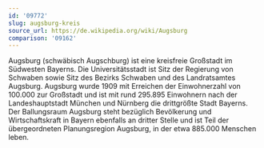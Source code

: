 ```yaml
---
id: '09772'
slug: augsburg-kreis
source_url: https://de.wikipedia.org/wiki/Augsburg
comparison: '09162'
---
```


Augsburg (schwäbisch Augschburg) ist eine kreisfreie Großstadt im Südwesten Bayerns. Die Universitätsstadt ist Sitz der Regierung von Schwaben sowie Sitz des Bezirks Schwaben und des Landratsamtes Augsburg. Augsburg wurde 1909 mit Erreichen der Einwohnerzahl von 100.000 zur Großstadt und ist mit rund 295.895 Einwohnern nach der Landeshauptstadt München und Nürnberg die drittgrößte Stadt Bayerns. Der Ballungsraum Augsburg steht bezüglich Bevölkerung und Wirtschaftskraft in Bayern ebenfalls an dritter Stelle und ist Teil der übergeordneten Planungsregion Augsburg, in der etwa 885.000 Menschen leben.
